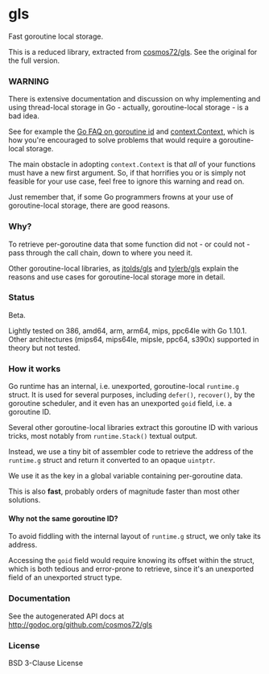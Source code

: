 gls
===

Fast goroutine local storage.

This is a reduced library, extracted from [cosmos72/gls](https://github.com/cosmos72/gls).
See the original for the full version.


### WARNING ###

There is extensive documentation and discussion on why implementing and using
thread-local storage in Go - actually, goroutine-local storage - is a bad idea.

See for example the [Go FAQ on goroutine id](https://golang.org/doc/faq#no_goroutine_id)
and [context.Context](https://blog.golang.org/context), which is how you're encouraged
to solve problems that would require a goroutine-local storage.

The main obstacle in adopting `context.Context` is that *all* of your functions
must have a new first argument. So, if that horrifies you or is simply not feasible
for your use case, feel free to ignore this warning and read on.

Just remember that, if some Go programmers frowns at your use of goroutine-local
storage, there are good reasons.

### Why? ###

To retrieve per-goroutine data that some function did not - or could not -
pass through the call chain, down to where you need it.

Other goroutine-local libraries, as [jtolds/gls](https://github.com/jtolds/gls)
and [tylerb/gls](https://github.com/tylerb/gls) explain the reasons
and use cases for goroutine-local storage more in detail.

### Status ###

Beta.

Lightly tested on 386, amd64, arm, arm64, mips, ppc64le with Go 1.10.1.
Other architectures (mips64, mips64le, mipsle, ppc64, s390x) supported in theory but not tested.

### How it works ###

Go runtime has an internal, i.e. unexported, goroutine-local `runtime.g` struct.
It is used for several purposes, including `defer()`, `recover()`,
by the goroutine scheduler, and it even has an unexported `goid` field,
i.e. a goroutine ID.

Several other goroutine-local libraries extract this goroutine ID
with various tricks, most notably from `runtime.Stack()` textual output.

Instead, we use a tiny bit of assembler code to retrieve the address
of the `runtime.g` struct and return it converted to an opaque `uintptr`.

We use it as the key in a global variable containing per-goroutine data.

This is also **fast**, probably orders of magnitude faster than most other solutions.

#### Why not the same goroutine ID? ####

To avoid fiddling with the internal layout of `runtime.g` struct,
we only take its address.

Accessing the `goid` field would require knowing its offset within the struct,
which is both tedious and error-prone to retrieve, since it's an unexported
field of an unexported struct type.

### Documentation ###

See the autogenerated API docs at http://godoc.org/github.com/cosmos72/gls

### License ###

BSD 3-Clause License

